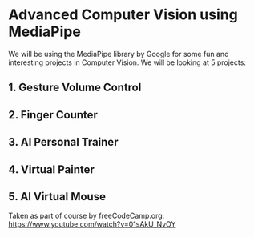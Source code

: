# Advanced Computer Vision using MediaPipe

We will be using the MediaPipe library by Google for some fun and interesting projects in Computer Vision. We will be looking at 5 projects:

## 1. Gesture Volume Control
## 2. Finger Counter
## 3. AI Personal Trainer
## 4. Virtual Painter 
## 5. AI Virtual Mouse

Taken as part of course by freeCodeCamp.org: https://www.youtube.com/watch?v=01sAkU_NvOY
